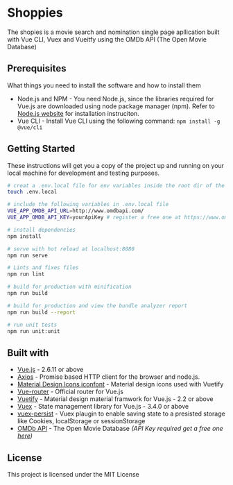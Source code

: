 # Shoppies

The shopies is a movie search and nomination single page apllication built with Vue CLI, Vuex and Vueitfy using the OMDb API (The Open Movie Database)

## Prerequisites

What things you need to install the software and how to install them

- Node.js and NPM - You need Node.js, since the libraries required for Vue.js are downloaded using node package manager (npm). Refer to [Node.js website](https://nodejs.org/en/) for installation instruciton.
- Vue CLI - Install Vue CLI using the following command: `npm install -g @vue/cli`

## Getting Started

These instructions will get you a copy of the project up and running on your local machine for development and testing purposes.

``` bash
# creat a .env.local file for env variables inside the root dir of the repo
touch .env.local

# include the following variables in .env.local file
VUE_APP_OMDB_API_URL=http://www.omdbapi.com/
VUE_APP_OMDB_API_KEY=yourApiKey # register a free one at https://www.omdbapi.com

# install dependencies
npm install

# serve with hot reload at localhost:8080
npm run serve

# Lints and fixes files
npm run lint

# build for production with minification
npm run build

# build for production and view the bundle analyzer report
npm run build --report

# run unit tests
npm run unit:unit

```

## Built with

- [Vue.js](https://vuejs.org/) - 2.6.11 or above
- [Axios](https://github.com/axios/axios) - Promise based HTTP client for the browser and node.js.
- [Material Design Icons iconfont](https://github.com/jossef/material-design-icons-iconfont) - Material design icons used with Vuetify
- [Vue-router](https://router.vuejs.org/) - Official router for Vue.js
- [Vuetify](https://vuetifyjs.com/en/) - Material design material framwork for Vue.js - 2.2 or above
- [Vuex](https://vuex.vuejs.org/) - State management library for Vue.js - 3.4.0 or above
- [vuex-persist](https://github.com/championswimmer/vuex-persist) - Vuex plaugin to enable saving state to a presisted storage like Cookies, localStorage or sessionStorage
- [OMDb API](https://www.omdbapi.com/) - The Open Movie Database *(API Key required get a free one [here](https://www.omdbapi.com))*

## License

This project is licensed under the MIT License
